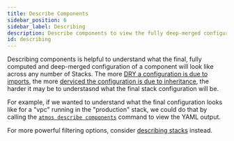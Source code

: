 ```yaml
---
title: Describe Components
sidebar_position: 6
sidebar_label: Describing
description: Describe components to view the fully deep-merged configuration
id: describing
---
```


Describing components is helpful to understand what the final, fully computed and deep-merged configuration of a component will look like across any number of Stacks. The more [DRY a configuration is due to imports](core-concepts/stacks/imports), the more [derviced the configuration is due to inheritance](/core-concepts/component-inheritance), the harder it may be to understasnd what the final stack configuration will be. 


For example, if we wanted to understand what the final configuration looks like for a "vpc" running in the "production" stack, we could do that by calling the [`atmos describe components`](/cli/commands/describe/components) command to view the YAML output.

For more powerful filtering options, consider [describing stacks](/core-concepts/stacks/describe-stacks) instead.
